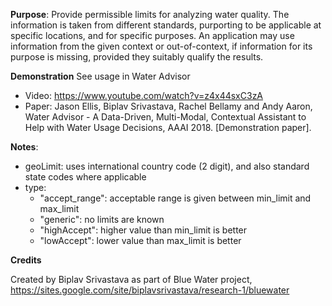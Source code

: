 **Purpose**:
  Provide permissible limits for analyzing water quality. The information
  is taken from different standards, purporting to be applicable at
  specific locations, and for specific purposes. An application may
  use information from the given context or out-of-context, if 
  information for its purpose is missing, provided they suitably
  qualify the results.


**Demonstration**
See usage in Water Advisor
  - Video: https://www.youtube.com/watch?v=z4x44sxC3zA
  - Paper: Jason Ellis, Biplav Srivastava, Rachel Bellamy and Andy Aaron, Water Advisor - A Data-Driven, Multi-Modal, Contextual Assistant to Help with Water Usage Decisions, AAAI 2018. [Demonstration paper].

**Notes**:
  - geoLimit: uses international country code (2 digit), and also standard
       state codes where applicable
  - type:
      * "accept_range": acceptable range is given between min_limit
            and max_limit
      * "generic": no limits are known
      * "highAccept": higher value than min_limit is better
      * "lowAccept": lower value than max_limit is better

**Credits**

Created  by Biplav Srivastava as part of Blue Water project, https://sites.google.com/site/biplavsrivastava/research-1/bluewater

